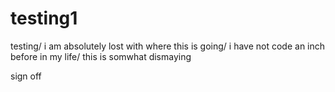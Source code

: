 # testing1

testing/
i am absolutely lost with where this is going/
i have not code an inch before in my life/
this is somwhat dismaying

sign off
